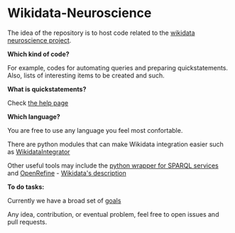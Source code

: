 # Wikidata-Neuroscience


The idea of the repository is to host code related to the [wikidata neuroscience project](https://www.wikidata.org/wiki/Wikidata:WikiProject_Neuroscience).

**Which kind of code?**

For example, codes for automating queries and preparing quickstatements.
Also, lists of interesting items to be created and such. 

**What is quickstatements?** 

Check [the help page](https://www.wikidata.org/wiki/Help:QuickStatements)

**Which language?** 

You are free to use any language you feel most confortable. 

There are python modules that can make Wikidata integration easier such as [WikidataIntegrator](https://github.com/SuLab/WikidataIntegrator)

Other useful tools may include the [python wrapper for SPARQL services](https://github.com/RDFLib/sparqlwrapper) and [OpenRefine](http://openrefine.org/) - [Wikidata's description](https://www.wikidata.org/wiki/Wikidata:Tools/OpenRefine)

**To do tasks:**

Currently we have a broad set of [goals](https://www.wikidata.org/wiki/Wikidata:WikiProject_Neuroscience#Goals)

Any idea, contribution, or eventual problem, feel free to open issues and pull requests.
